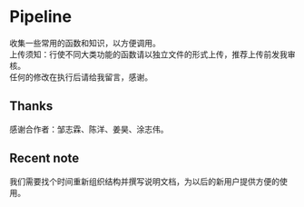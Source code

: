 # Pipeline
收集一些常用的函数和知识，以方便调用。<br>
上传须知：行使不同大类功能的函数请以独立文件的形式上传，推荐上传前发我审核。<br>
任何的修改在执行后请给我留言，感谢。<br>
## Thanks
感谢合作者：邹志霖、陈洋、姜昊、涂志伟。<br>
## Recent note
我们需要找个时间重新组织结构并撰写说明文档，为以后的新用户提供方便的使用。
